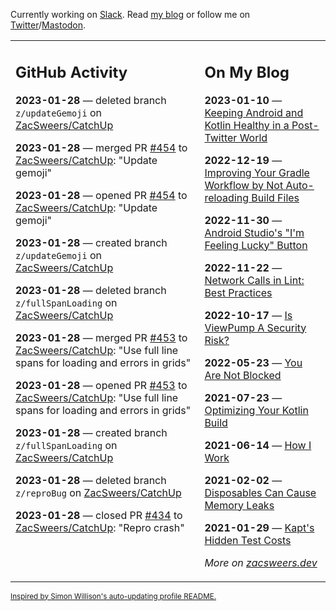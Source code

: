 Currently working on [Slack](https://slack.com/). Read [my blog](https://zacsweers.dev/) or follow me on [Twitter](https://twitter.com/ZacSweers)/[Mastodon](https://hachyderm.io/@ZacSweers).

<table><tr><td valign="top" width="60%">

## GitHub Activity
<!-- githubActivity starts -->
**2023-01-28** — deleted branch `z/updateGemoji` on [ZacSweers/CatchUp](https://github.com/ZacSweers/CatchUp)

**2023-01-28** — merged PR [#454](https://github.com/ZacSweers/CatchUp/pull/454) to [ZacSweers/CatchUp](https://github.com/ZacSweers/CatchUp): "Update gemoji"

**2023-01-28** — opened PR [#454](https://github.com/ZacSweers/CatchUp/pull/454) to [ZacSweers/CatchUp](https://github.com/ZacSweers/CatchUp): "Update gemoji"

**2023-01-28** — created branch `z/updateGemoji` on [ZacSweers/CatchUp](https://github.com/ZacSweers/CatchUp)

**2023-01-28** — deleted branch `z/fullSpanLoading` on [ZacSweers/CatchUp](https://github.com/ZacSweers/CatchUp)

**2023-01-28** — merged PR [#453](https://github.com/ZacSweers/CatchUp/pull/453) to [ZacSweers/CatchUp](https://github.com/ZacSweers/CatchUp): "Use full line spans for loading and errors in grids"

**2023-01-28** — opened PR [#453](https://github.com/ZacSweers/CatchUp/pull/453) to [ZacSweers/CatchUp](https://github.com/ZacSweers/CatchUp): "Use full line spans for loading and errors in grids"

**2023-01-28** — created branch `z/fullSpanLoading` on [ZacSweers/CatchUp](https://github.com/ZacSweers/CatchUp)

**2023-01-28** — deleted branch `z/reproBug` on [ZacSweers/CatchUp](https://github.com/ZacSweers/CatchUp)

**2023-01-28** — closed PR [#434](https://github.com/ZacSweers/CatchUp/pull/434) to [ZacSweers/CatchUp](https://github.com/ZacSweers/CatchUp): "Repro crash"
<!-- githubActivity ends -->
</td><td valign="top" width="40%">

## On My Blog
<!-- blog starts -->
**2023-01-10** — [Keeping Android and Kotlin Healthy in a Post-Twitter World](https://www.zacsweers.dev/keeping-android-healthy/)

**2022-12-19** — [Improving Your Gradle Workflow by Not Auto-reloading Build Files](https://www.zacsweers.dev/improving-your-workflow-by-not-auto-reloading-build-files/)

**2022-11-30** — [Android Studio's "I'm Feeling Lucky" Button](https://www.zacsweers.dev/android-studios-im-feeling-lucky-button/)

**2022-11-22** — [Network Calls in Lint: Best Practices](https://www.zacsweers.dev/network-calls-in-lint-best-practices/)

**2022-10-17** — [Is ViewPump A Security Risk?](https://www.zacsweers.dev/is-viewpump-a-security-risk/)

**2022-05-23** — [You Are Not Blocked](https://www.zacsweers.dev/you-are-not-blocked/)

**2021-07-23** — [Optimizing Your Kotlin Build](https://www.zacsweers.dev/optimizing-your-kotlin-build/)

**2021-06-14** — [How I Work](https://www.zacsweers.dev/how-i-work/)

**2021-02-02** — [Disposables Can Cause Memory Leaks](https://www.zacsweers.dev/disposables-can-cause-memory-leaks/)

**2021-01-29** — [Kapt's Hidden Test Costs](https://www.zacsweers.dev/kapts-hidden-test-costs/)
<!-- blog ends -->
_More on [zacsweers.dev](https://zacsweers.dev/)_
</td></tr></table>

<sub><a href="https://simonwillison.net/2020/Jul/10/self-updating-profile-readme/">Inspired by Simon Willison's auto-updating profile README.</a></sub>
